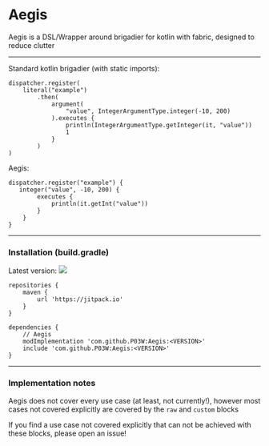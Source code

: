 # Aegis
Aegis is a DSL/Wrapper around brigadier for kotlin with fabric, designed to reduce clutter

---
Standard kotlin brigadier (with static imports):
```
dispatcher.register(
    literal("example")
        .then(
            argument(
                "value", IntegerArgumentType.integer(-10, 200)
            ).executes {
                println(IntegerArgumentType.getInteger(it, "value"))
                1
            }
        )
)
```

Aegis:
```
dispatcher.register("example") {
   integer("value", -10, 200) {
        executes { 
            println(it.getInt("value"))
        }
    }
}
 ```
---
### Installation (build.gradle)

Latest version: [![](https://jitpack.io/v/P03W/Aegis.svg)](https://jitpack.io/#P03W/Aegis)

```
repositories {
    maven {
        url 'https://jitpack.io'
    }
}
```

```
dependencies {
    // Aegis
    modImplementation 'com.github.P03W:Aegis:<VERSION>'
    include 'com.github.P03W:Aegis:<VERSION>'
}
```

---

### Implementation notes
Aegis does not cover every use case (at least, not currently!), however most cases not covered explicitly are covered by the `raw` and `custom` blocks

If you find a use case not covered explicitly that can not be achieved with these blocks, please open an issue!
